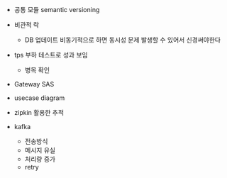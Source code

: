 - 공통 모듈 semantic versioning

- 비관적 락
	- DB 업데이트 비동기적으로 하면 동시성 문제 발생할 수 있어서 신경써야한다
- tps 부하 테스트로 성과 보임
	- 병목 확인
- Gateway SAS
- usecase diagram

- zipkin 활용한 추적
- kafka
	- 전송방식
	- 메시지 유실
	- 처리량 증가
	- retry 